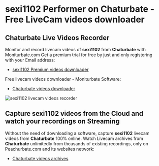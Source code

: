 # sexi1102 Performer on Chaturbate - Free LiveCam videos downloader

## Chaturbate Live Videos Recorder

Monitor and record livecam videos of **sexi1102** from **Chaturbate** with Moniturbate.com
Get a premium trial for free by just and only registering with your Email address:
* [sexi1102 Premium videos downloader](https://moniturbate.com/request-demo-licence-key.html)

Free livecam videos downloader - Moniturbate Software:
* [Chaturbate videos downloader](https://moniturbate.com/moniturbate-download-software.html)

![sexi1102 livecam videos recorder](https://peachurnet.com/templates/moniturbate-software.png)


## Capture sexi1102 videos from the Cloud and watch your recordings on Streaming

Without the need of downloading a software, capture **sexi1102** livecam videos from **Chaturbate** 100% online.
Watch Livecam archives from **Chaturbate** unlimitedly from thousands of existing recordings, only on Peachurbate.com and its websites network:
* [Chaturbate videos archives](https://peachurnet.com/)